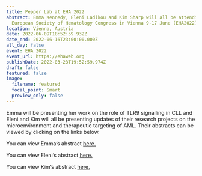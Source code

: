 ```yaml
---
title: Pepper Lab at EHA 2022
abstract: Emma Kennedy, Eleni Ladikou and Kim Sharp will all be attending the
  European Society of Hematology Congress in Vienna 9-17 June (EHA2022).
location: Vienna, Austria
date: 2022-06-09T18:52:59.932Z
date_end: 2022-06-16T23:00:00.000Z
all_day: false
event: EHA 2022
event_url: https://ehaweb.org
publishDate: 2022-03-23T19:52:59.974Z
draft: false
featured: false
image:
  filename: featured
  focal_point: Smart
  preview_only: false
---
```

Emma will be presenting her work on the role of TLR9 signalling in CLL and Eleni and Kim will all be presenting updates of their research projects on the microenvironment and therapeutic targeting of AML. Their abstracts can be viewed by clicking on the links below.

You can view Emma’s abstract [here.](<http://www.pepper.science/EK EHA-2629-2022preview-5.pdf>)

You can view Eleni’s abstract [here.](http://www.pepper.science/EL-EHA-2471-v1.pdf)

You can view Kim’s abstract [here.](<http://www.pepper.science/V4 KS EHA AML abstract-final.pdf>)